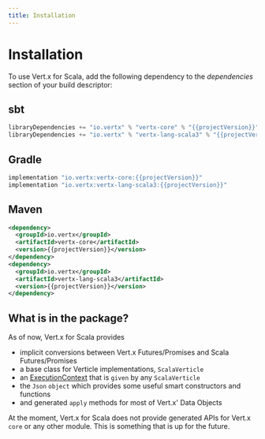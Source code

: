 ```yaml
---
title: Installation
---
```


# Installation

To use Vert.x for Scala, add the following dependency to the _dependencies_ section of your
build descriptor:


## sbt

```sbt
libraryDependencies += "io.vertx" % "vertx-core" % "{{projectVersion}}"
libraryDependencies += "io.vertx" % "vertx-lang-scala3" % "{{projectVersion}}"
```

## Gradle

```kotlin title="build.gradle"
implementation "io.vertx:vertx-core:{{projectVersion}}"
implementation "io.vertx:vertx-lang-scala3:{{projectVersion}}"
```

## Maven

```xml title="pom.xml"
<dependency>
  <groupId>io.vertx</groupId>
  <artifactId>vertx-core</artifactId>
  <version>{{projectVersion}}</version>
</dependency>
<dependency>
  <groupId>io.vertx</groupId>
  <artifactId>vertx-lang-scala3</artifactId>
  <version>{{projectVersion}}</version>
</dependency>
```


## What is in the package?

As of now, Vert.x for Scala provides 

  - implicit conversions between Vert.x Futures/Promises and Scala Futures/Promises
  - a base class for Verticle implementations, `ScalaVerticle`
  - an [ExecutionContext](https://scala-lang.org/api/3.x/scala/concurrent/ExecutionContext$.html) that is `given` by any `ScalaVerticle`
  - the `Json` `object` which provides some useful smart constructors and functions
  - and generated `apply` methods for most of Vert.x' Data Objects

At the moment, Vert.x for Scala does not provide generated APIs for Vert.x `core` or any other
module. This is something that is up for the future.

